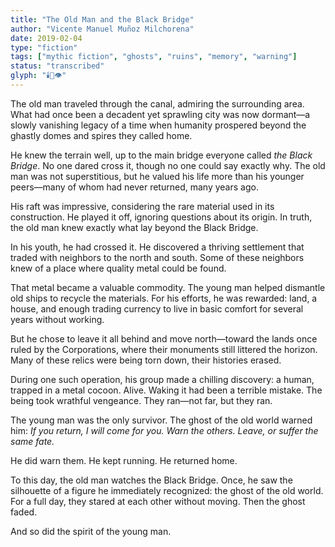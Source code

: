 ```yaml
---
title: "The Old Man and the Black Bridge"
author: "Vicente Manuel Muñoz Milchorena"
date: 2019-02-04
type: "fiction"
tags: ["mythic fiction", "ghosts", "ruins", "memory", "warning"]
status: "transcribed"
glyph: "🕯️🌉👁️"
---
```


The old man traveled through the canal, admiring the surrounding area. What had once been a decadent yet sprawling city was now dormant—a slowly vanishing legacy of a time when humanity prospered beyond the ghastly domes and spires they called home.

He knew the terrain well, up to the main bridge everyone called *the Black Bridge*. No one dared cross it, though no one could say exactly why. The old man was not superstitious, but he valued his life more than his younger peers—many of whom had never returned, many years ago.

His raft was impressive, considering the rare material used in its construction. He played it off, ignoring questions about its origin. In truth, the old man knew exactly what lay beyond the Black Bridge.

In his youth, he had crossed it. He discovered a thriving settlement that traded with neighbors to the north and south. Some of these neighbors knew of a place where quality metal could be found.

That metal became a valuable commodity. The young man helped dismantle old ships to recycle the materials. For his efforts, he was rewarded: land, a house, and enough trading currency to live in basic comfort for several years without working.

But he chose to leave it all behind and move north—toward the lands once ruled by the Corporations, where their monuments still littered the horizon. Many of these relics were being torn down, their histories erased.

During one such operation, his group made a chilling discovery: a human, trapped in a metal cocoon. Alive. Waking it had been a terrible mistake. The being took wrathful vengeance. They ran—not far, but they ran.

The young man was the only survivor. The ghost of the old world warned him: *If you return, I will come for you. Warn the others. Leave, or suffer the same fate.*

He did warn them. He kept running. He returned home.

To this day, the old man watches the Black Bridge. Once, he saw the silhouette of a figure he immediately recognized: the ghost of the old world. For a full day, they stared at each other without moving. Then the ghost faded.

And so did the spirit of the young man.
